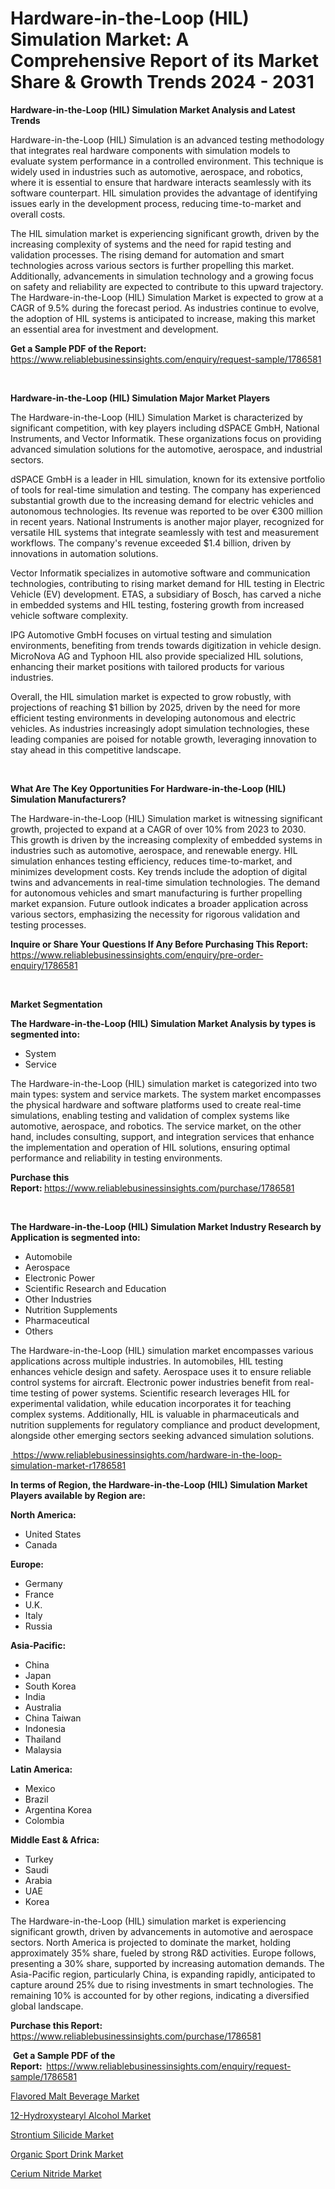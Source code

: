 <p><h1>Hardware-in-the-Loop (HIL) Simulation Market: A Comprehensive Report of its Market Share & Growth Trends 2024 - 2031</h1></p><p><strong>Hardware-in-the-Loop (HIL) Simulation Market Analysis and Latest Trends</strong></p>
<p><p>Hardware-in-the-Loop (HIL) Simulation is an advanced testing methodology that integrates real hardware components with simulation models to evaluate system performance in a controlled environment. This technique is widely used in industries such as automotive, aerospace, and robotics, where it is essential to ensure that hardware interacts seamlessly with its software counterpart. HIL simulation provides the advantage of identifying issues early in the development process, reducing time-to-market and overall costs.</p><p>The HIL simulation market is experiencing significant growth, driven by the increasing complexity of systems and the need for rapid testing and validation processes. The rising demand for automation and smart technologies across various sectors is further propelling this market. Additionally, advancements in simulation technology and a growing focus on safety and reliability are expected to contribute to this upward trajectory. The Hardware-in-the-Loop (HIL) Simulation Market is expected to grow at a CAGR of 9.5% during the forecast period. As industries continue to evolve, the adoption of HIL systems is anticipated to increase, making this market an essential area for investment and development.</p></p>
<p><strong>Get a Sample PDF of the Report:&nbsp;</strong> <a href="https://www.reliablebusinessinsights.com/enquiry/request-sample/1786581?utm_campaign=57&utm_medium=2&utm_source=Github&utm_content=ia&utm_term=09102024&utm_id=hardware-in-the-loop-hil-simulation">https://www.reliablebusinessinsights.com/enquiry/request-sample/1786581</a></p>
<p>&nbsp;</p>
<p><strong>Hardware-in-the-Loop (HIL) Simulation Major Market Players</strong></p>
<p><p>The Hardware-in-the-Loop (HIL) Simulation Market is characterized by significant competition, with key players including dSPACE GmbH, National Instruments, and Vector Informatik. These organizations focus on providing advanced simulation solutions for the automotive, aerospace, and industrial sectors.</p><p>dSPACE GmbH is a leader in HIL simulation, known for its extensive portfolio of tools for real-time simulation and testing. The company has experienced substantial growth due to the increasing demand for electric vehicles and autonomous technologies. Its revenue was reported to be over €300 million in recent years. National Instruments is another major player, recognized for versatile HIL systems that integrate seamlessly with test and measurement workflows. The company's revenue exceeded $1.4 billion, driven by innovations in automation solutions.</p><p>Vector Informatik specializes in automotive software and communication technologies, contributing to rising market demand for HIL testing in Electric Vehicle (EV) development. ETAS, a subsidiary of Bosch, has carved a niche in embedded systems and HIL testing, fostering growth from increased vehicle software complexity.</p><p>IPG Automotive GmbH focuses on virtual testing and simulation environments, benefiting from trends towards digitization in vehicle design. MicroNova AG and Typhoon HIL also provide specialized HIL solutions, enhancing their market positions with tailored products for various industries.</p><p>Overall, the HIL simulation market is expected to grow robustly, with projections of reaching $1 billion by 2025, driven by the need for more efficient testing environments in developing autonomous and electric vehicles. As industries increasingly adopt simulation technologies, these leading companies are poised for notable growth, leveraging innovation to stay ahead in this competitive landscape.</p></p>
<p>&nbsp;</p>
<p><strong>What Are The Key Opportunities For Hardware-in-the-Loop (HIL) Simulation Manufacturers?</strong></p>
<p><p>The Hardware-in-the-Loop (HIL) Simulation market is witnessing significant growth, projected to expand at a CAGR of over 10% from 2023 to 2030. This growth is driven by the increasing complexity of embedded systems in industries such as automotive, aerospace, and renewable energy. HIL simulation enhances testing efficiency, reduces time-to-market, and minimizes development costs. Key trends include the adoption of digital twins and advancements in real-time simulation technologies. The demand for autonomous vehicles and smart manufacturing is further propelling market expansion. Future outlook indicates a broader application across various sectors, emphasizing the necessity for rigorous validation and testing processes.</p></p>
<p><strong>Inquire or Share Your Questions If Any Before Purchasing This Report:</strong> <a href="https://www.reliablebusinessinsights.com/enquiry/pre-order-enquiry/1786581?utm_campaign=57&utm_medium=2&utm_source=Github&utm_content=ia&utm_term=09102024&utm_id=hardware-in-the-loop-hil-simulation">https://www.reliablebusinessinsights.com/enquiry/pre-order-enquiry/1786581</a></p>
<p>&nbsp;</p>
<p><strong>Market Segmentation</strong></p>
<p><strong>The Hardware-in-the-Loop (HIL) Simulation Market Analysis by types is segmented into:</strong></p>
<p><ul><li>System</li><li>Service</li></ul></p>
<p><p>The Hardware-in-the-Loop (HIL) simulation market is categorized into two main types: system and service markets. The system market encompasses the physical hardware and software platforms used to create real-time simulations, enabling testing and validation of complex systems like automotive, aerospace, and robotics. The service market, on the other hand, includes consulting, support, and integration services that enhance the implementation and operation of HIL solutions, ensuring optimal performance and reliability in testing environments.</p></p>
<p><strong>Purchase this Report:&nbsp;</strong><a href="https://www.reliablebusinessinsights.com/purchase/1786581?utm_campaign=57&utm_medium=2&utm_source=Github&utm_content=ia&utm_term=09102024&utm_id=hardware-in-the-loop-hil-simulation">https://www.reliablebusinessinsights.com/purchase/1786581</a></p>
<p>&nbsp;</p>
<p><strong>The Hardware-in-the-Loop (HIL) Simulation Market Industry Research by Application is segmented into:</strong></p>
<p><ul><li>Automobile</li><li>Aerospace</li><li>Electronic Power</li><li>Scientific Research and Education</li><li>Other Industries</li><li>Nutrition Supplements</li><li>Pharmaceutical</li><li>Others</li></ul></p>
<p><p>The Hardware-in-the-Loop (HIL) simulation market encompasses various applications across multiple industries. In automobiles, HIL testing enhances vehicle design and safety. Aerospace uses it to ensure reliable control systems for aircraft. Electronic power industries benefit from real-time testing of power systems. Scientific research leverages HIL for experimental validation, while education incorporates it for teaching complex systems. Additionally, HIL is valuable in pharmaceuticals and nutrition supplements for regulatory compliance and product development, alongside other emerging sectors seeking advanced simulation solutions.</p></p>
<p><a href="https://www.reliablebusinessinsights.com/hardware-in-the-loop-simulation-market-r1786581?utm_campaign=57&utm_medium=2&utm_source=Github&utm_content=ia&utm_term=09102024&utm_id=hardware-in-the-loop-hil-simulation">&nbsp;https://www.reliablebusinessinsights.com/hardware-in-the-loop-simulation-market-r1786581</a></p>
<p><strong>In terms of Region, the Hardware-in-the-Loop (HIL) Simulation Market Players available by Region are:</strong></p>
<p>
    <p> <strong> North America: </strong>
        <ul>
            <li>United States</li>
            <li>Canada</li>
        </ul>
        </p> 
    <p> <strong> Europe: </strong>
        <ul>
            <li>Germany</li>
            <li>France</li>
            <li>U.K.</li>
            <li>Italy</li>
            <li>Russia</li>
        </ul>
        </p> 
    <p> <strong> Asia-Pacific: </strong>
        <ul>
            <li>China</li>
            <li>Japan</li>
            <li>South Korea</li>
            <li>India</li>
            <li>Australia</li>
            <li>China Taiwan</li>
            <li>Indonesia</li>
            <li>Thailand</li>
            <li>Malaysia</li>
        </ul>
        </p> 
    <p> <strong> Latin America: </strong>
        <ul>
            <li>Mexico</li>
            <li>Brazil</li>
            <li>Argentina Korea</li>
            <li>Colombia</li>
        </ul>
        </p> 
    <p> <strong> Middle East & Africa: </strong>
        <ul>
            <li>Turkey</li>
            <li>Saudi</li>
            <li>Arabia</li>
            <li>UAE</li>
            <li>Korea</li>
        </ul>
    </p>
    </p>
<p><p>The Hardware-in-the-Loop (HIL) simulation market is experiencing significant growth, driven by advancements in automotive and aerospace sectors. North America is projected to dominate the market, holding approximately 35% share, fueled by strong R&D activities. Europe follows, presenting a 30% share, supported by increasing automation demands. The Asia-Pacific region, particularly China, is expanding rapidly, anticipated to capture around 25% due to rising investments in smart technologies. The remaining 10% is accounted for by other regions, indicating a diversified global landscape.</p></p>
<p><strong>Purchase this Report: </strong><a href="https://www.reliablebusinessinsights.com/purchase/1786581?utm_campaign=57&utm_medium=2&utm_source=Github&utm_content=ia&utm_term=09102024&utm_id=hardware-in-the-loop-hil-simulation">https://www.reliablebusinessinsights.com/purchase/1786581</a></p>
<p>&nbsp;<strong>Get a Sample PDF of the Report:&nbsp;&nbsp;</strong><a href="https://www.reliablebusinessinsights.com/enquiry/request-sample/1786581?utm_campaign=57&utm_medium=2&utm_source=Github&utm_content=ia&utm_term=09102024&utm_id=hardware-in-the-loop-hil-simulation">https://www.reliablebusinessinsights.com/enquiry/request-sample/1786581</a></p>
<p><strong></strong></p>
<p><p><a href="https://issuu.com/reportprime-2/docs/flavored-malt-beverage-market-size-_9a60ef252d2c71?utm_campaign=57&utm_medium=2&utm_source=Github&utm_content=ia&utm_term=09102024&utm_id=hardware-in-the-loop-hil-simulation">Flavored Malt Beverage Market</a></p><p><a href="https://github.com/haydee0czminge/Market-Research-Report-List-1/blob/main/12-hydroxystearyl-alcohol-market.md?utm_campaign=57&utm_medium=2&utm_source=Github&utm_content=ia&utm_term=09102024&utm_id=hardware-in-the-loop-hil-simulation">12-Hydroxystearyl Alcohol Market</a></p><p><a href="https://www.linkedin.com/pulse/strontium-silicide-market-insights-products-regional-analysis-6co2c?trackingId=9ob1fAlXR5mg%2BRtzOWSWkA%3D%3D&utm_campaign=57&utm_medium=2&utm_source=Github&utm_content=ia&utm_term=09102024&utm_id=hardware-in-the-loop-hil-simulation">Strontium Silicide Market</a></p><p><a href="https://issuu.com/reportprime-2/docs/organic-sport-drink-market-size-203_f81bb28afca8c0?utm_campaign=57&utm_medium=2&utm_source=Github&utm_content=ia&utm_term=09102024&utm_id=hardware-in-the-loop-hil-simulation">Organic Sport Drink Market</a></p><p><a href="https://www.linkedin.com/pulse/comprehensive-analysis-global-cerium-nitride-market-ddfqc?trackingId=u9sIh5acTeKNwHUs8qZmqQ%3D%3D&utm_campaign=57&utm_medium=2&utm_source=Github&utm_content=ia&utm_term=09102024&utm_id=hardware-in-the-loop-hil-simulation">Cerium Nitride Market</a></p></p>